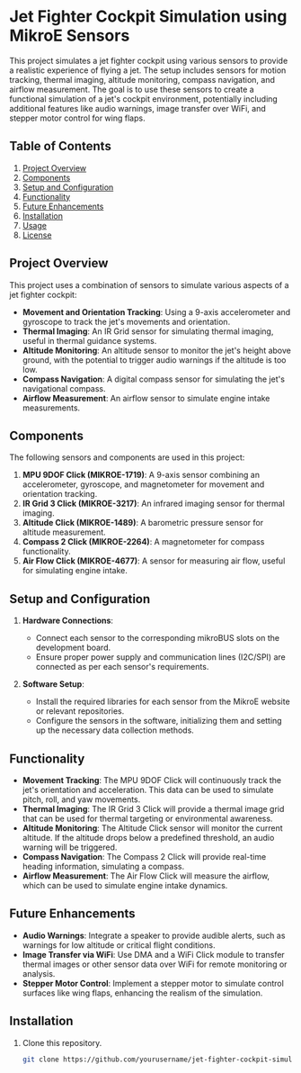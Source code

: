 # Jet Fighter Cockpit Simulation using MikroE Sensors

This project simulates a jet fighter cockpit using various sensors to provide a realistic experience of flying a jet. The setup includes sensors for motion tracking, thermal imaging, altitude monitoring, compass navigation, and airflow measurement. The goal is to use these sensors to create a functional simulation of a jet's cockpit environment, potentially including additional features like audio warnings, image transfer over WiFi, and stepper motor control for wing flaps.

## Table of Contents

1. [Project Overview](#project-overview)
2. [Components](#components)
3. [Setup and Configuration](#setup-and-configuration)
4. [Functionality](#functionality)
5. [Future Enhancements](#future-enhancements)
6. [Installation](#installation)
7. [Usage](#usage)
8. [License](#license)

## Project Overview

This project uses a combination of sensors to simulate various aspects of a jet fighter cockpit:

- **Movement and Orientation Tracking**: Using a 9-axis accelerometer and gyroscope to track the jet's movements and orientation.
- **Thermal Imaging**: An IR Grid sensor for simulating thermal imaging, useful in thermal guidance systems.
- **Altitude Monitoring**: An altitude sensor to monitor the jet's height above ground, with the potential to trigger audio warnings if the altitude is too low.
- **Compass Navigation**: A digital compass sensor for simulating the jet's navigational compass.
- **Airflow Measurement**: An airflow sensor to simulate engine intake measurements.

## Components

The following sensors and components are used in this project:

1. **MPU 9DOF Click (MIKROE-1719)**: A 9-axis sensor combining an accelerometer, gyroscope, and magnetometer for movement and orientation tracking.
2. **IR Grid 3 Click (MIKROE-3217)**: An infrared imaging sensor for thermal imaging.
3. **Altitude Click (MIKROE-1489)**: A barometric pressure sensor for altitude measurement.
4. **Compass 2 Click (MIKROE-2264)**: A magnetometer for compass functionality.
5. **Air Flow Click (MIKROE-4677)**: A sensor for measuring air flow, useful for simulating engine intake.

## Setup and Configuration

1. **Hardware Connections**:
   - Connect each sensor to the corresponding mikroBUS slots on the development board.
   - Ensure proper power supply and communication lines (I2C/SPI) are connected as per each sensor's requirements.

2. **Software Setup**:
   - Install the required libraries for each sensor from the MikroE website or relevant repositories.
   - Configure the sensors in the software, initializing them and setting up the necessary data collection methods.

## Functionality

- **Movement Tracking**: The MPU 9DOF Click will continuously track the jet's orientation and acceleration. This data can be used to simulate pitch, roll, and yaw movements.
- **Thermal Imaging**: The IR Grid 3 Click will provide a thermal image grid that can be used for thermal targeting or environmental awareness.
- **Altitude Monitoring**: The Altitude Click sensor will monitor the current altitude. If the altitude drops below a predefined threshold, an audio warning will be triggered.
- **Compass Navigation**: The Compass 2 Click will provide real-time heading information, simulating a compass.
- **Airflow Measurement**: The Air Flow Click will measure the airflow, which can be used to simulate engine intake dynamics.

## Future Enhancements

- **Audio Warnings**: Integrate a speaker to provide audible alerts, such as warnings for low altitude or critical flight conditions.
- **Image Transfer via WiFi**: Use DMA and a WiFi Click module to transfer thermal images or other sensor data over WiFi for remote monitoring or analysis.
- **Stepper Motor Control**: Implement a stepper motor to simulate control surfaces like wing flaps, enhancing the realism of the simulation.

## Installation

1. Clone this repository.
   ```bash
   git clone https://github.com/yourusername/jet-fighter-cockpit-simulation.git
